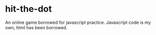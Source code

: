 # hit-the-dot

An online game borrowed for javascript practice. Javascript code is my own, html has been borrowed.
